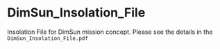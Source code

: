 # DimSun_Insolation_File
Insolation File for DimSun mission concept. Please see the details in the `DimSun_Insolation_File.pdf`
